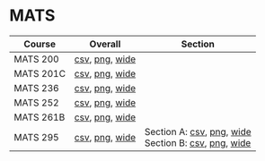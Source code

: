 # MATS

| Course | Overall | Section |
| ------ | ------- | ------- |
| MATS 200 | [csv](https://github.com/UCSD-Historical-Enrollment-Data/2024Spring/blob/main/overall/MATS%20200.csv), [png](https://raw.githubusercontent.com/UCSD-Historical-Enrollment-Data/2024Spring/main/plot_overall/MATS%20200.png), [wide](https://raw.githubusercontent.com/UCSD-Historical-Enrollment-Data/2024Spring/main/plot_overall_wide/MATS%20200.png) |  |
| MATS 201C | [csv](https://github.com/UCSD-Historical-Enrollment-Data/2024Spring/blob/main/overall/MATS%20201C.csv), [png](https://raw.githubusercontent.com/UCSD-Historical-Enrollment-Data/2024Spring/main/plot_overall/MATS%20201C.png), [wide](https://raw.githubusercontent.com/UCSD-Historical-Enrollment-Data/2024Spring/main/plot_overall_wide/MATS%20201C.png) |  |
| MATS 236 | [csv](https://github.com/UCSD-Historical-Enrollment-Data/2024Spring/blob/main/overall/MATS%20236.csv), [png](https://raw.githubusercontent.com/UCSD-Historical-Enrollment-Data/2024Spring/main/plot_overall/MATS%20236.png), [wide](https://raw.githubusercontent.com/UCSD-Historical-Enrollment-Data/2024Spring/main/plot_overall_wide/MATS%20236.png) |  |
| MATS 252 | [csv](https://github.com/UCSD-Historical-Enrollment-Data/2024Spring/blob/main/overall/MATS%20252.csv), [png](https://raw.githubusercontent.com/UCSD-Historical-Enrollment-Data/2024Spring/main/plot_overall/MATS%20252.png), [wide](https://raw.githubusercontent.com/UCSD-Historical-Enrollment-Data/2024Spring/main/plot_overall_wide/MATS%20252.png) |  |
| MATS 261B | [csv](https://github.com/UCSD-Historical-Enrollment-Data/2024Spring/blob/main/overall/MATS%20261B.csv), [png](https://raw.githubusercontent.com/UCSD-Historical-Enrollment-Data/2024Spring/main/plot_overall/MATS%20261B.png), [wide](https://raw.githubusercontent.com/UCSD-Historical-Enrollment-Data/2024Spring/main/plot_overall_wide/MATS%20261B.png) |  |
| MATS 295 | [csv](https://github.com/UCSD-Historical-Enrollment-Data/2024Spring/blob/main/overall/MATS%20295.csv), [png](https://raw.githubusercontent.com/UCSD-Historical-Enrollment-Data/2024Spring/main/plot_overall/MATS%20295.png), [wide](https://raw.githubusercontent.com/UCSD-Historical-Enrollment-Data/2024Spring/main/plot_overall_wide/MATS%20295.png) | Section A: [csv](https://github.com/UCSD-Historical-Enrollment-Data/2024Spring/blob/main/section/MATS%20295_A.csv), [png](https://raw.githubusercontent.com/UCSD-Historical-Enrollment-Data/2024Spring/main/plot_section/MATS%20295_A.png), [wide](https://raw.githubusercontent.com/UCSD-Historical-Enrollment-Data/2024Spring/main/plot_section_wide/MATS%20295_A.png)<br>Section B: [csv](https://github.com/UCSD-Historical-Enrollment-Data/2024Spring/blob/main/section/MATS%20295_B.csv), [png](https://raw.githubusercontent.com/UCSD-Historical-Enrollment-Data/2024Spring/main/plot_section/MATS%20295_B.png), [wide](https://raw.githubusercontent.com/UCSD-Historical-Enrollment-Data/2024Spring/main/plot_section_wide/MATS%20295_B.png) |
